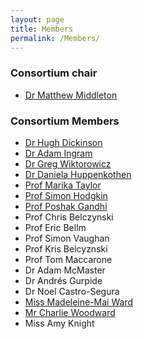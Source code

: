 ```yaml
---
layout: page
title: Members
permalink: /Members/
---
```


### Consortium chair

* [Dr Matthew Middleton](Matt.md)

### Consortium Members

* [Dr Hugh Dickinson](Hugh.md)
* [Dr Adam Ingram](Adam.md)
* [Dr Greg Wiktorowicz](Greg.md)
* [Dr Daniela Huppenkothen](Daniela.md)
* [Prof Marika Taylor](Marika.md)
* [Prof Simon Hodgkin](Simon.md)
* [Prof Poshak Gandhi](Poshak.md)
* Prof Chris Belczynski
* Prof Eric Bellm
* Prof Simon Vaughan
* Prof Kris Belcyznski
* Prof Tom Maccarone
* Dr Adam McMaster
* Dr Andrés Gurpide
* Dr Noel Castro-Segura
* [Miss Madeleine-Mai Ward](Maddie.md)
* [Mr Charlie Woodward](Charlie.md)
* Miss Amy Knight



